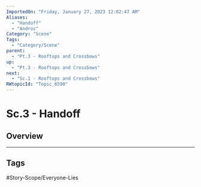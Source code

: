 ```yaml
---
ImportedOn: "Friday, January 27, 2023 12:02:47 AM"
Aliases:
  - "Handoff"
  - "Andros"
Category: "Scene"
Tags:
  - "Category/Scene"
parent:
  - "Pt.3 - Rooftops and Crossbows"
up:
  - "Pt.3 - Rooftops and Crossbows"
next:
  - "Sc.1 - Rooftops and Crossbows"
RWtopicId: "Topic_6590"
---
```

# Sc.3 - Handoff
## Overview

---
## Tags
#Story-Scope/Everyone-Lies

